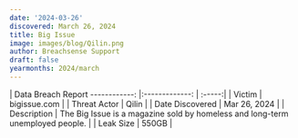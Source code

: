 ```yaml
---
date: '2024-03-26'
discovered: March 26, 2024
title: Big Issue
image: images/blog/Qilin.png
author: Breachsense Support
draft: false
yearmonths: 2024/march
---
```



| Data Breach Report
------------:     |:-------------:    | :-----:|
| Victim      | bigissue.com      | 
| Threat Actor      | Qilin      | 
| Date Discovered      | Mar 26, 2024      | 
| Description      | The Big Issue is a magazine sold by homeless and long-term unemployed people.      | 
| Leak Size      | 550GB      | 

